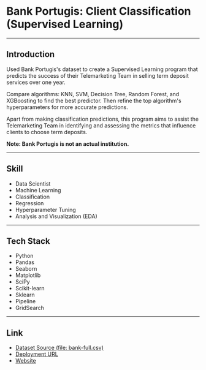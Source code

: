 # Bank Portugis: Client Classification (Supervised Learning)

---

## Introduction

Used Bank Portugis's dataset to create a Supervised Learning program that predicts the success of their Telemarketing Team in selling term deposit services over one year.

Compare algorithms: KNN, SVM, Decision Tree, Random Forest, and XGBoosting to find the best predictor. Then refine the top algorithm's hyperparameters for more accurate predictions.

Apart from making classification predictions, this program aims to assist the Telemarketing Team in identifying and assessing the metrics that influence clients to choose term deposits.

**Note: Bank Portugis is not an actual institution.**

---

## Skill 

* Data Scientist
* Machine Learning 
* Classification 
* Regression 
* Hyperparameter Tuning 
* Analysis and Visualization (EDA)

---

## Tech Stack

* Python
* Pandas 
* Seaborn 
* Matplotlib 
* SciPy 
* Scikit-learn 
* Sklearn
* Pipeline 
* GridSearch

---

## Link
* [Dataset Source (file: bank-full.csv)](https://archive.ics.uci.edu/dataset/222/bank+marketing)
* [Deployment URL](https://huggingface.co/spaces/naufalbudianto28/milestone2)
* [Website](https://datawithnaufal.com)